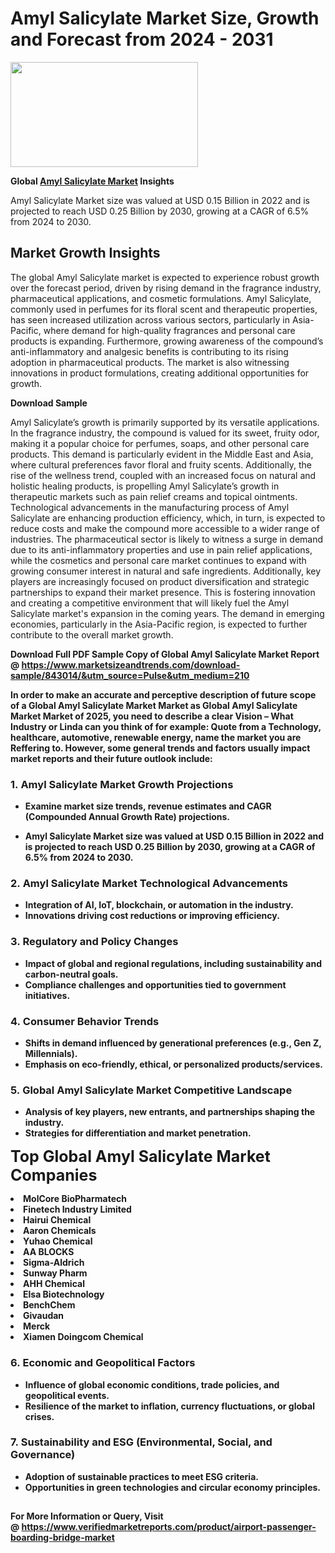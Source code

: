 <H1>Amyl Salicylate Market Size, Growth and Forecast from 2024 - 2031</H1><img class="aligncenter size-medium wp-image-584254" src="https://thirdeyenews.in/wp-content/uploads/2024/09/Global-Market-Research-300x168.jpeg" alt="" width="300" height="168" /><p><strong>Global&nbsp;<a href="https://www.marketsizeandtrends.com/download-sample/843014/&amp;utm_source=Pulse&amp;utm_medium=210">Amyl Salicylate Market</a> Insights</strong></p><p>Amyl Salicylate Market size was valued at USD 0.15 Billion in 2022 and is projected to reach USD 0.25 Billion by 2030, growing at a CAGR of 6.5% from 2024 to 2030.</p><p><h2>Market Growth Insights</h2> <p>The global Amyl Salicylate market is expected to experience robust growth over the forecast period, driven by rising demand in the fragrance industry, pharmaceutical applications, and cosmetic formulations. Amyl Salicylate, commonly used in perfumes for its floral scent and therapeutic properties, has seen increased utilization across various sectors, particularly in Asia-Pacific, where demand for high-quality fragrances and personal care products is expanding. Furthermore, growing awareness of the compound’s anti-inflammatory and analgesic benefits is contributing to its rising adoption in pharmaceutical products. The market is also witnessing innovations in product formulations, creating additional opportunities for growth.</p> <p><strong>Download Sample</strong></p> <p>Amyl Salicylate’s growth is primarily supported by its versatile applications. In the fragrance industry, the compound is valued for its sweet, fruity odor, making it a popular choice for perfumes, soaps, and other personal care products. This demand is particularly evident in the Middle East and Asia, where cultural preferences favor floral and fruity scents. Additionally, the rise of the wellness trend, coupled with an increased focus on natural and holistic healing products, is propelling Amyl Salicylate’s growth in therapeutic markets such as pain relief creams and topical ointments. Technological advancements in the manufacturing process of Amyl Salicylate are enhancing production efficiency, which, in turn, is expected to reduce costs and make the compound more accessible to a wider range of industries. The pharmaceutical sector is likely to witness a surge in demand due to its anti-inflammatory properties and use in pain relief applications, while the cosmetics and personal care market continues to expand with growing consumer interest in natural and safe ingredients. Additionally, key players are increasingly focused on product diversification and strategic partnerships to expand their market presence. This is fostering innovation and creating a competitive environment that will likely fuel the Amyl Salicylate market's expansion in the coming years. The demand in emerging economies, particularly in the Asia-Pacific region, is expected to further contribute to the overall market growth.</p> <p><strong></p><p><span class=""><strong>Download Full PDF Sample Copy of Global Amyl Salicylate Market Report</strong> @ <a href="https://www.marketsizeandtrends.com/download-sample/843014/&amp;utm_source=Pulse&amp;utm_medium=210" target="_blank">https://www.marketsizeandtrends.com/download-sample/843014/&amp;utm_source=Pulse&amp;utm_medium=210</a></span></p><p>In order to make an accurate and perceptive description of future scope of a Global&nbsp;Amyl Salicylate Market Market as Global&nbsp;Amyl Salicylate Market Market of 2025, you need to describe a clear Vision &ndash; What Industry or Linda can you think of for example: Quote from a Technology, healthcare, automotive, renewable energy, name the market you are Reffering to. However, some general trends and factors usually impact market reports and their future outlook include:</p><h3>1.&nbsp;<strong>Amyl Salicylate Market Growth Projections</strong></h3><ul><li>Examine market size trends, revenue estimates and CAGR (Compounded Annual Growth Rate) projections.</li><li><p>Amyl Salicylate Market size was valued at USD 0.15 Billion in 2022 and is projected to reach USD 0.25 Billion by 2030, growing at a CAGR of 6.5% from 2024 to 2030.</p></li></ul><h3>2.&nbsp;<strong>Amyl Salicylate Market Technological Advancements</strong></h3><ul><li>Integration of AI, IoT, blockchain, or automation in the industry.</li><li>Innovations driving cost reductions or improving efficiency.</li></ul><h3>3.&nbsp;<strong>Regulatory and Policy Changes</strong></h3><ul><li>Impact of global and regional regulations, including sustainability and carbon-neutral goals.</li><li>Compliance challenges and opportunities tied to government initiatives.</li></ul><h3>4.&nbsp;<strong>Consumer Behavior Trends</strong></h3><ul><li>Shifts in demand influenced by generational preferences (e.g., Gen Z, Millennials).</li><li>Emphasis on eco-friendly, ethical, or personalized products/services.</li></ul><h3>5.&nbsp;<strong>Global Amyl Salicylate Market Competitive Landscape</strong></h3><ul><li>Analysis of key players, new entrants, and partnerships shaping the industry.</li><li>Strategies for differentiation and market penetration.</li></ul><p data-pm-slice="1 1 []"><span style="color: inherit; font-family: inherit; font-size: 25px;">Top Global Amyl Salicylate Market Companies</span></p><div class="" data-test-id=""><p><li>MolCore BioPharmatech</li><li> Finetech Industry Limited</li><li> Hairui Chemical</li><li> Aaron Chemicals</li><li> Yuhao Chemical</li><li> AA BLOCKS</li><li> Sigma-Aldrich</li><li> Sunway Pharm</li><li> AHH Chemical</li><li> Elsa Biotechnology</li><li> BenchChem</li><li> Givaudan</li><li> Merck</li><li> Xiamen Doingcom Chemical</li></p></div><h3>6.&nbsp;<strong>Economic and Geopolitical Factors</strong></h3><ul><li>Influence of global economic conditions, trade policies, and geopolitical events.</li><li>Resilience of the market to inflation, currency fluctuations, or global crises.</li></ul><h3>7.&nbsp;<strong>Sustainability and ESG (Environmental, Social, and Governance)</strong></h3><ul><li>Adoption of sustainable practices to meet ESG criteria.</li><li>Opportunities in green technologies and circular economy principles.</li></ul><h2><strong style="font-size: 14px;">For More Information or Query, Visit @&nbsp;</strong><a style="background-color: #ffffff; font-size: 14px;" href="https://www.marketsizeandtrends.com/report/amyl-salicylate-market/" target="_blank">https://www.verifiedmarketreports.com/product/airport-passenger-boarding-bridge-market</a></h2>
